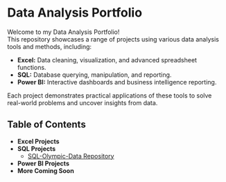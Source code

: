 # Data Analysis Portfolio

Welcome to my Data Analysis Portfolio!  
This repository showcases a range of projects using various data analysis tools and methods, including:

- **Excel:** Data cleaning, visualization, and advanced spreadsheet functions.
- **SQL:** Database querying, manipulation, and reporting.
- **Power BI:** Interactive dashboards and business intelligence reporting.

Each project demonstrates practical applications of these tools to solve real-world problems and uncover insights from data.

## Table of Contents

- **Excel Projects**
- **SQL Projects**
  - [SQL-Olympic-Data Repository](https://github.com/mia-troiano/SQL-Olympic-Data)
- **Power BI Projects**
- **More Coming Soon**
